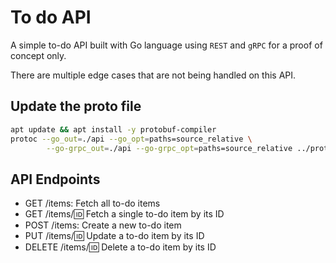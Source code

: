 # To do API

A simple to-do API built with Go language using 
`REST` and `gRPC` for a proof of concept only.

There are multiple edge cases that are not being handled on this API.

## Update the proto file
```bash
apt update && apt install -y protobuf-compiler
protoc --go_out=./api --go_opt=paths=source_relative \
        --go-grpc_out=./api --go-grpc_opt=paths=source_relative ../proto/notification.proto
```


## API Endpoints
- GET /items: Fetch all to-do items
- GET /items/:id: Fetch a single to-do item by its ID
- POST /items: Create a new to-do item
- PUT /items/:id: Update a to-do item by its ID
- DELETE /items/:id: Delete a to-do item by its ID
